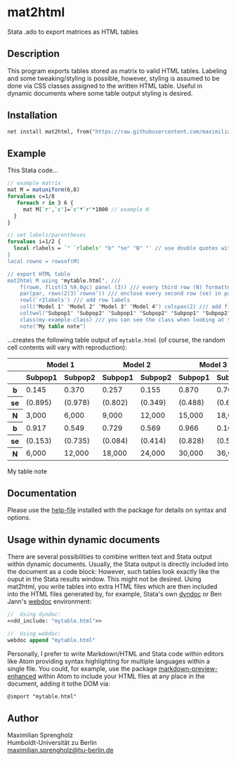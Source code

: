 # mat2html
Stata .ado to export matrices as HTML tables

## Description
This program exports tables stored as matrix to valid HTML tables.  Labeling and some tweaking/styling is possible, however, styling is assumed to be done via CSS classes assigned to the written HTML table.  Useful in dynamic documents where some table output styling is desired.

## Installation
```Stata
net install mat2html, from("https://raw.githubusercontent.com/maximilian-sprengholz/mat2html/master/pkg/")
```

## Example
This Stata code...

```Stata
// example matrix
mat M = matuniform(6,8)
forvalues c=1/8
   foreach r in 3 6 {
     mat M[`r',`c']=`c'*`r'*1000 // example N
  }
}

// set labels/parentheses
forvalues i=1/2 {
  local rlabels = `" `rlabels' "b" "se" "N" "' // use double quotes within compound double quotes!
}
local rowno = rowsof(M)

// export HTML table
mat2html M using "mytable.html", ///
    f(rowm, flist(3 %9.0gc) panel (3)) /// every third row (N) formatted as %9.0gc
    par(par, rows(2(3)`rowno')) /// enclose every second row (se) in parentheses
    rowl(`r2labels') /// add row labels
    coll("Model 1" "Model 2" "Model 3" "Model 4") colspan(2) /// add first set of col labels
    coltwol("Subpop1" "Subpop2" "Subpop1" "Subpop2" "Subpop1" "Subpop2" "Subpop1" "Subpop2") /// 2nd set
    class(my-example-class) /// you can see the class when looking at the HTML code
    note("My table note")
```
...creates the following table output of `mytable.html` (of course, the random cell contents will vary with reproduction):

<table class="my-example-class">
<thead>
<tr><th></th><th colspan="2">Model 1</th><th colspan="2">Model 2</th><th colspan="2">Model 3</th><th colspan="2">Model 4</th>
</tr>
<tr><th></th><th>Subpop1</th><th>Subpop2</th><th>Subpop1</th><th>Subpop2</th><th>Subpop1</th><th>Subpop2</th><th>Subpop1</th><th>Subpop2</th></tr>
</thead>
<tbody>
<tr><th>b</th><td>0.145</td><td>0.370</td><td>0.257</td><td>0.155</td><td>0.870</td><td>0.709</td><td>0.439</td><td>0.324</td>
</tr>
<tr><th>se</th><td>(0.895)</td><td>(0.978)</td><td>(0.802)</td><td>(0.349)</td><td>(0.488)</td><td>(0.609)</td><td>(0.724)</td><td>(0.565)</td>
</tr>
<tr><th>N</th><td>3,000</td><td>6,000</td><td>9,000</td><td>12,000</td><td>15,000</td><td>18,000</td><td>21,000</td><td>24,000</td>
</tr>
<tr><th>b</th><td>0.917</td><td>0.549</td><td>0.729</td><td>0.569</td><td>0.966</td><td>0.169</td><td>0.076</td><td>0.781</td>
</tr>
<tr><th>se</th><td>(0.153)</td><td>(0.735)</td><td>(0.084)</td><td>(0.414)</td><td>(0.828)</td><td>(0.552)</td><td>(0.664)</td><td>(0.490)</td>
</tr>
<tr><th>N</th><td>6,000</td><td>12,000</td><td>18,000</td><td>24,000</td><td>30,000</td><td>36,000</td><td>42,000</td><td>48,000</td>
</tr>
</tbody></table>
<span class="legend">My table note</span>

## Documentation
Please use the [help-file](pkg/mat2html.sthlp) installed with the package for details on syntax and options.

## Usage within dynamic documents
There are several possibilities to combine written text and Stata output within dynamic documents. Usually, the Stata output is directly included into the document as a code block: However, such tables look exactly like the ouput in the Stata results window. This might not be desired. Using mat2html, you write tables into extra HTML files which are then included into the HTML files generated by, for example, Stata's own [dyndoc](https://www.stata.com/manuals/pdyndoc.pdf) or Ben Jann's [webdoc](http://repec.sowi.unibe.ch/stata/webdoc/index.html) environment:

```Stata
//  Using dyndoc:
<<dd_include: "mytable.html">>

//  Using webdoc:
webdoc append "mytable.html"
```    

Personally, I prefer to write Markdown/HTML and Stata code within editors like Atom providing syntax highlighting for multiple languages within a single file. You could, for example, use the package [markdown-preview-enhanced](https://github.com/shd101wyy/markdown-preview-enhanced) within Atom to include your HTML files at any place in the document, adding it tothe DOM via:

```markdown
@import "mytable.html"
```

## Author
Maximilian Sprengholz<br />
Humboldt-Universität zu Berlin<br />
[maximilian.sprengholz@hu-berlin.de](mailto:maximilian.sprengholz@hu-berlin.de)

